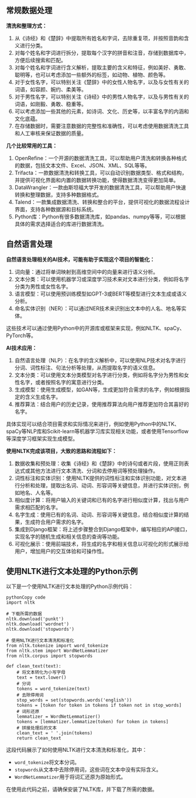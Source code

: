 ## 常规数据处理

**清洗和整理方式：**

1. 从《诗经》和《楚辞》中提取所有姓名和字词，去除重复项，并按照音韵和含义进行分类。
2. 对每个姓名和字词进行拆分，提取每个汉字的拼音和注音，存储到数据库中，方便后续搜索和匹配。
3. 对每个姓名和字词进行含义解析，提取主要的含义和特征，例如美好、勇敢、聪明等，也可以考虑添加一些额外的标签，如动物、植物、颜色等。
4. 对于女性名字，可以特别关注《楚辞》中的女性人物名字，以及与女性有关的词语，如容颜、婉约、柔美等。
5. 对于男性名字，可以特别关注《诗经》中的男性人物名字，以及与男性有关的词语，如刚毅、勇敢、稳重等。
6. 可以考虑添加一些其他的元素，如诗词、文化、历史等，以丰富名字的内涵和文化底蕴。
7. 在存储数据时，需要注意数据的完整性和准确性，可以考虑使用数据清洗工具和人工审核来保证数据的质量。

**几个比较常用的工具：**

1. OpenRefine：一个开源的数据清洗工具，可以帮助用户清洗和转换各种格式的数据，包括文本文件、Excel、JSON、XML、SQL等等。
2. Trifacta：一款数据清洗和转换工具，可以自动识别数据类型、格式和结构，并提供可视化界面和内置的数据转换功能，使得数据清洗变得更加简单。
3. DataWrangler：一款由斯坦福大学开发的数据清洗工具，可以帮助用户快速转换和整理数据，支持多种数据格式。
4. Talend：一款集成数据清洗、转换和整合的平台，提供可视化的数据流程设计界面，支持各种数据源和目标系统。
5. Python库：Python有很多数据清洗库，如pandas、numpy等等，可以根据具体的需求选择适合的库进行数据清洗。

## 自然语言处理

**自然语言处理相关的AI技术，可能有助于实现这个项目的智能化：**

1. 词向量：通过将单词映射到高维空间中的向量来进行语义分析。
2. 文本分类：可以使用机器学习或深度学习技术来对文本进行分类，例如将名字分类为男性或女性名字。
3. 语言模型：可以使用预训练模型如GPT-3或BERT等模型进行文本生成或语义分析。
4. 命名实体识别（NER）：可以通过NER技术来识别出文本中的人名、地名等实体。

这些技术可以通过使用Python中的开源库或框架来实现，例如NLTK、spaCy、PyTorch等。

**AI技术应用：**

1. 自然语言处理（NLP）：在名字的含义解析中，可以使用NLP技术对名字进行分词、词性标注、句法分析等处理，从而提取名字的语义信息。
2. 文本分类：可以使用文本分类模型对名字进行分类，例如将名字分为男性和女性名字，或者按照名字的寓意进行分类。
3. 生成模型：使用生成模型，如GAN等，生成更加符合需求的名字，例如根据指定的含义生成名字。
4. 推荐算法：结合用户的历史记录，使用推荐算法向用户推荐更加符合其喜好的名字。

具体实现可以结合项目需求和实际情况来进行，例如使用Python中的NLTK、spaCy等NLP库和Scikit-learn等机器学习库实现相关功能，或者使用Tensorflow等深度学习框架实现生成模型。

**使用NLTK完成该项目，大致的思路和流程如下：**

1. 数据收集和预处理：收集《诗经》和《楚辞》中的诗句或者片段，使用正则表达式或其他方法进行文本清洗、分词和去停用词等预处理操作。
2. 词性标注和实体识别：使用NLTK提供的词性标注和实体识别功能，对文本进行分析和处理，提取出名词、动词、形容词等关键信息，并进行实体识别，例如地名、人名等。
3. 相似度计算：将用户输入的关键词和已有的名字进行相似度计算，找出与用户需求相匹配的名字。
4. 名字生成：使用已有的名词、动词、形容词等关键信息，结合相似度计算的结果，生成符合用户需求的名字。
5. 集成到Django框架：将上述步骤整合到Django框架中，编写相应的API接口，实现名字的随机生成和相关信息的查询等功能。
6. 可视化展示：使用前端技术，将生成的名字和相关信息以可视化的形式展示给用户，增加用户的交互体验和可操作性。

## 使用NLTK进行文本处理的Python示例

以下是一个使用NLTK进行文本处理的Python示例代码：

```
pythonCopy code
import nltk

# 下载所需的数据
nltk.download('punkt')
nltk.download('wordnet')
nltk.download('stopwords')

# 使用NLTK进行文本清洗和标准化
from nltk.tokenize import word_tokenize
from nltk.stem import WordNetLemmatizer
from nltk.corpus import stopwords

def clean_text(text):
    # 将文本转化为小写字母
    text = text.lower()
    # 分词
    tokens = word_tokenize(text)
    # 去除停用词
    stop_words = set(stopwords.words('english'))
    tokens = [token for token in tokens if token not in stop_words]
    # 词形还原
    lemmatizer = WordNetLemmatizer()
    tokens = [lemmatizer.lemmatize(token) for token in tokens]
    # 拼接处理后的文本
    clean_text = ' '.join(tokens)
    return clean_text
```

这段代码展示了如何使用NLTK进行文本清洗和标准化，其中：

- `word_tokenize`将文本分词。
- `stopwords`从文本中去除停用词，这些词在文本中没有实际含义。
- `WordNetLemmatizer`用于将词汇还原为原始形式。

在使用此代码之前，请确保安装了NLTK库，并下载了所需的数据。